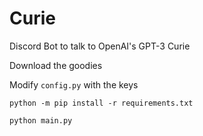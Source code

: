 # Curie
Discord Bot to talk to OpenAI's GPT-3 Curie

Download the goodies

Modify `config.py` with the keys

`python -m pip install -r requirements.txt`

`python main.py`
